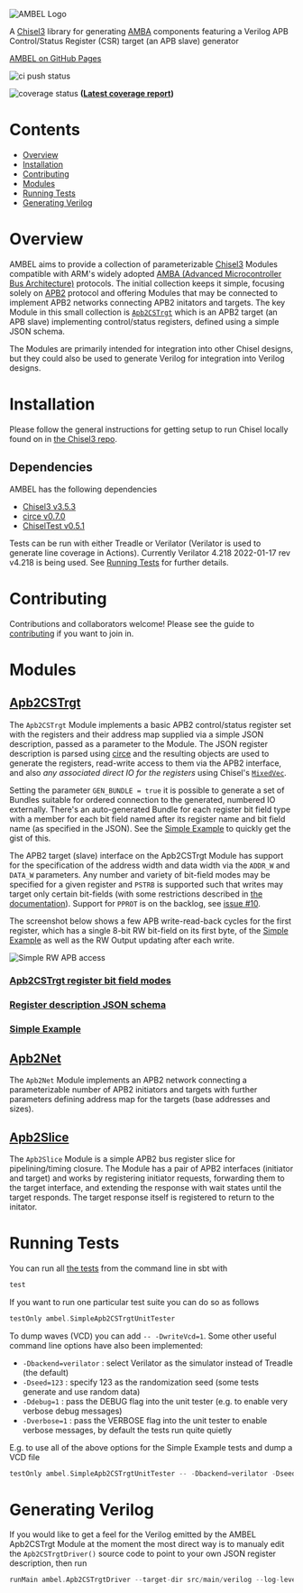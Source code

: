 <!--- 
This is the README.md for the Chisel Lang Chisel3 RTL generator project called Ambel which is an AMBA APB APB2 AXI compnent module
generator with an APB slave "APB slave" APB Control/Status APB Registers Register Map Verilog generator and other AMBA AP2 components 
like an APB bridge network "network on chip" NoC bit field configurable register pipeline slice "register file" open source hardware
VHDL CSR
--->
![AMBEL Logo](docs/AMBEL.png)

A [Chisel3](https://github.com/chipsalliance/chisel3) library for generating [AMBA](https://developer.arm.com/architectures/system-architectures/amba) components featuring a Verilog APB Control/Status Register (CSR) target (an APB slave) generator

[AMBEL on GitHub Pages](https://substate-tech.github.io/ambel/)

![ci push status](https://github.com/substate-tech/ambel/actions/workflows/ci.yaml/badge.svg?event=push)

![coverage status](https://substate-tech.github.io/ambel/badges/coverage.svg) **([Latest coverage report](https://substate-tech.github.io/ambel/coverage/ambel/))**

# Contents
- [Overview](#overview)
- [Installation](#overview)
- [Contributing](#installation)
- [Modules](#modules)
- [Running Tests](#running-tests)
- [Generating Verilog](#generating-verilog)

# Overview
AMBEL aims to provide a collection of parameterizable [Chisel3](https://github.com/chipsalliance/chisel3) Modules compatible with ARM's widely adopted [AMBA (Advanced Microcontroller Bus Architecture)](https://developer.arm.com/architectures/system-architectures/amba) protocols. The initial collection keeps it simple, focusing solely on [APB2](https://developer.arm.com/documentation/ihi0011/a/AMBA-APB) protocol and offering Modules that may be connected to implement APB2 networks connecting APB2 initators and targets. The key Module in this small collection is [`Apb2CSTrgt`](src/main/scala/Apb2CSTrgt.scala) which is an APB2 target (an APB slave) implementing control/status registers, defined using a simple JSON schema.

The Modules are primarily intended for integration into other Chisel designs, but they could also be used to generate Verilog for integration into Verilog designs.

# Installation
Please follow the general instructions for getting setup to run Chisel locally found on in [the Chisel3 repo](https://github.com/chipsalliance/chisel3/blob/master/SETUP.md).

## Dependencies
AMBEL has the following dependencies
- [Chisel3 v3.5.3](https://github.com/chipsalliance/chisel3/releases/tag/v3.5.3)
- [circe v0.7.0](https://github.com/circe/circe/releases/tag/v0.7.0)
- [ChiselTest v0.5.1](https://github.com/ucb-bar/chiseltest/releases/tag/v0.5.1)

Tests can be run with either Treadle or Verilator (Verilator is used to generate line coverage in Actions). Currently Verilator 4.218 2022-01-17 rev v4.218 is being used. See [Running Tests](#Running-Tests) for further details.

# Contributing
Contributions and collaborators welcome! Please see the guide to [contributing](CONTRIBUTING.md) if you want to join in.

# Modules

## [Apb2CSTrgt](src/main/scala/Apb2CSTrgt.scala)
The `Apb2CSTrgt` Module implements a basic APB2 control/status register set with the registers and their address map supplied via a simple JSON description, passed as a parameter to the Module. The JSON register description is parsed using [circe](https://github.com/circe/circe) and the resulting objects are used to generate the registers, read-write access to them via the APB2 interface, and also *any associated direct IO for the registers* using Chisel's [`MixedVec`](https://www.chisel-lang.org/api/latest/chisel3/util/MixedVec.html).

Setting the parameter `GEN_BUNDLE = true` it is possible to generate a set of Bundles suitable for ordered connection to the generated, numbered IO externally. There's an auto-generated Bundle for each register bit field type with a member for each bit field named after its register name and bit field name (as specified in the JSON). See the [Simple Example](docs/simple_example.md) to quickly get the gist of this.

The APB2 target (slave) interface on the Apb2CSTrgt Module has support for the specification of the address width and data width via the `ADDR_W` and `DATA_W` parameters. Any number and variety of bit-field modes may be specified for a given register and `PSTRB` is supported such that writes may target only certain bit-fields (with some restrictions described in [the documentation](https://substate-tech.github.io/ambel/latest/api/ambel/Apb2CSTrgt.html)). Support for `PPROT` is on the backlog, see [issue #10](https://github.com/substate-tech/ambel/issues/10).

The screenshot below shows a few APB write-read-back cycles for the first register, which has a single 8-bit RW bit-field on its first byte, of the [Simple Example](src/main/scala/examples/SimpleApb2CSTrgt.scala) as well as the RW Output updating after each write.

![Simple RW APB access](docs/Simple_RW_APB_access.png)

### [Apb2CSTrgt register bit field modes](docs/register_bit_field_modes.md)
### [Register description JSON schema](docs/register_description_JSON_schema.md)
### [Simple Example](docs/simple_example.md)

## [Apb2Net](src/main/scala/Apb2Net.scala)
The `Apb2Net` Module implements an APB2 network connecting a parameterizable number of APB2 initiators and targets with further parameters defining address map for the  targets (base addresses and sizes). 

## [Apb2Slice](src/main/scala/Apb2Slice.scala)
The `Apb2Slice` Module is a simple APB2 bus register slice for pipelining/timing closure. The Module has a pair of APB2 interfaces (initiator and target) and works by registering initiator requests, forwarding them to the target interface, and extending the response with wait states until the target responds. The target response itself is registered to return to the initator. 

# Running Tests
You can run all [the tests](src/test/scala) from the command line in sbt with
```sbt
test
```
If you want to run one particular test suite you can do so as follows
```sbt
testOnly ambel.SimpleApb2CSTrgtUnitTester
```
To dump waves (VCD) you can add `-- -DwriteVcd=1`. Some other useful command line options have also been implemented:
- `-Dbackend=verilator` : select Verilator as the simulator instead of Treadle (the default)
- `-Dseed=123` : specify 123 as the randomization seed (some tests generate and use random data)
- `-Ddebug=1` : pass the DEBUG flag into the unit tester (e.g. to enable very verbose debug messages)
- `-Dverbose=1` : pass the VERBOSE flag into the unit tester to enable verbose messages, by default the tests run quite quietly

E.g. to use all of the above options for the Simple Example tests and dump a VCD file
```sbt
testOnly ambel.SimpleApb2CSTrgtUnitTester -- -Dbackend=verilator -Dseed=123 -Ddebug=1 -Dverbose=1 -DwriteVcd=1
```
# Generating Verilog
If you would like to get a feel for the Verilog emitted by the AMBEL Apb2CSTrgt Module at the moment the most direct way is to manualy edit the `Apb2CSTrgtDriver()` source code to point to your own JSON register description, then run
```sbt
runMain ambel.Apb2CSTrgtDriver --target-dir src/main/verilog --log-level info --log-file Apb2CSTrgtDriver.log
```
